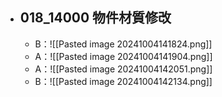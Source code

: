 - ## 018_14000 物件材質修改
		
	- B：![[Pasted image 20241004141824.png]]
	- A：![[Pasted image 20241004141904.png]]
	- A：![[Pasted image 20241004142051.png]]
	- B：![[Pasted image 20241004142134.png]]
